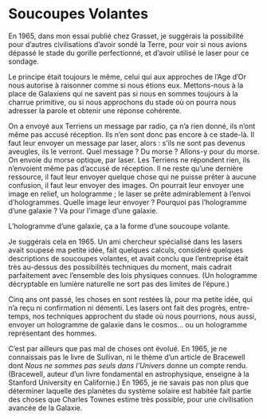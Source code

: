 # Soucoupes Volantes

En 1965, dans mon essai publié chez Grasset, je suggérais la possibilité pour d’autres civilisations d’avoir sondé la Terre, pour voir si nous avions dépassé le stade du gorille perfectionné, et d’avoir utilisé le laser pour ce sondage.

Le principe était toujours le même, celui qui aux <span id="e9782221228517_c12-st1.xhtml#page-174"></span>approches de l’Age d’Or nous autorise à raisonner comme si nous étions eux. Mettons-nous à la place de Galaxiens qui ne savent pas si nous en sommes toujours à la charrue primitive, ou si nous approchons du stade où on pourra nous adresser la parole et obtenir une réponse cohérente.

On a envoyé aux Terriens un message par radio, ça n’a rien donné, ils n’ont même pas accusé réception. Ils n’en sont donc pas encore à ce stade-là. Il faut leur envoyer un message par laser, alors : s’ils ne sont pas devenus aveugles, ils le verront. Quel message ? Du morse ? Allons-y pour du morse. On envoie du morse optique, par laser. Les Terriens ne répondent rien, ils n’envoient même pas d’accusé de réception. Il ne reste qu’une dernière ressource, il faut leur envoyer quelque chose qui ne puisse prêter à aucune confusion, il faut leur envoyer des images. On pourrait leur envoyer une image en relief, un hologramme ; le laser se prête admirablement à l’envoi d’hologrammes. Quelle image leur envoyer ? Pourquoi pas l’hologramme d’une galaxie ? Va pour l’image d’une galaxie.

L’hologramme d’une galaxie, ça a la forme d’une soucoupe volante.

Je suggérais cela en 1965. Un ami chercheur spécialisé dans les lasers avait soupesé ma petite idée, fait quelques calculs, considéré quelques descriptions de soucoupes volantes, et avait conclu que l’entreprise était très au-dessus des possibilités techniques du moment, mais cadrait parfaitement avec l’ensemble des lois physiques connues. (Un hologramme décryptable en lumière naturelle ne sort pas des limites de l’épure.)

Cinq ans ont passé, les choses en sont restées là, pour ma petite idée, qui n’a reçu ni confirmation ni démenti. Les lasers ont fait des progrès, entre-temps, nos techniques approchent du stade où nous pourrions, nous aussi, envoyer un hologramme de galaxie dans le cosmos... ou un hologramme représentant des hommes.

<span id="e9782221228517_c12-st1.xhtml#page-175"></span>

C’est par ailleurs que pas mal de choses ont évolué. En 1965, je ne connaissais pas le livre de Sullivan, ni le thème d’un article de Bracewell dont *Nous ne sommes pas seuls dans l’Univers* donne un compte rendu. (Bracewell, auteur d’un livre fondamental en astrophysique, enseigne à la Stanford University en Californie.) En 1965, je ne savais pas non plus que déterminer laquelle des planètes du système solaire est habitée fait partie des choses que Charles Townes estime très possible, pour une civilisation avancée de la Galaxie.

<span id="e9782221228517_c12-st1.xhtml#title59"></span>

